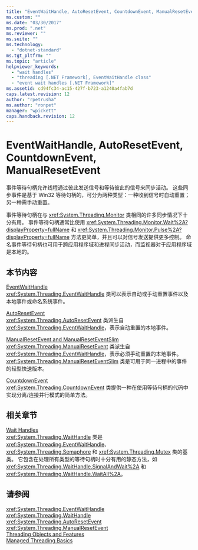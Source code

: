 ```yaml
---
title: "EventWaitHandle, AutoResetEvent, CountdownEvent, ManualResetEvent | Microsoft Docs"
ms.custom: ""
ms.date: "03/30/2017"
ms.prod: ".net"
ms.reviewer: ""
ms.suite: ""
ms.technology: 
  - "dotnet-standard"
ms.tgt_pltfrm: ""
ms.topic: "article"
helpviewer_keywords: 
  - "wait handles"
  - "threading [.NET Framework], EventWaitHandle class"
  - "event wait handles [.NET Framework]"
ms.assetid: cd94fc34-ac15-427f-b723-a1240a4fab7d
caps.latest.revision: 12
author: "rpetrusha"
ms.author: "ronpet"
manager: "wpickett"
caps.handback.revision: 12
---
```

# EventWaitHandle, AutoResetEvent, CountdownEvent, ManualResetEvent
事件等待句柄允许线程通过彼此发送信号和等待彼此的信号来同步活动。  这些同步事件是基于 Win32 等待句柄的，可分为两种类型：一种收到信号时自动重置；另一种需手动重置。  
  
 事件等待句柄在与 <xref:System.Threading.Monitor> 类相同的许多同步情况下十分有用。  事件等待句柄通常比使用 <xref:System.Threading.Monitor.Wait%2A?displayProperty=fullName> 和 <xref:System.Threading.Monitor.Pulse%2A?displayProperty=fullName> 方法更简单，并且可以对信号发送提供更多控制。  命名事件等待句柄也可用于跨应用程序域和进程同步活动，而监视器对于应用程序域是本地的。  
  
## 本节内容  
 [EventWaitHandle](../../../docs/standard/threading/eventwaithandle.md)  
 <xref:System.Threading.EventWaitHandle> 类可以表示自动或手动重置事件以及本地事件或命名系统事件。  
  
 [AutoResetEvent](../../../docs/standard/threading/autoresetevent.md)  
 <xref:System.Threading.AutoResetEvent> 类派生自 <xref:System.Threading.EventWaitHandle>，表示自动重置的本地事件。  
  
 [ManualResetEvent and ManualResetEventSlim](../../../docs/standard/threading/manualresetevent-and-manualreseteventslim.md)  
 <xref:System.Threading.ManualResetEvent> 类派生自 <xref:System.Threading.EventWaitHandle>，表示必须手动重置的本地事件。  <xref:System.Threading.ManualResetEventSlim> 类是可用于同一进程中的事件的轻型快速版本。  
  
 [CountdownEvent](../../../docs/standard/threading/countdownevent.md)  
 <xref:System.Threading.CountdownEvent> 类提供一种在使用等待句柄的代码中实现分离\/连接并行模式的简单方法。  
  
## 相关章节  
 [Wait Handles](../Topic/Wait%20Handles.md)  
 <xref:System.Threading.WaitHandle> 类是 <xref:System.Threading.EventWaitHandle>、<xref:System.Threading.Semaphore> 和 <xref:System.Threading.Mutex> 类的基类。  它包含在处理所有类型的等待句柄时十分有用的静态方法，如 <xref:System.Threading.WaitHandle.SignalAndWait%2A> 和 <xref:System.Threading.WaitHandle.WaitAll%2A>。  
  
## 请参阅  
 <xref:System.Threading.EventWaitHandle>   
 <xref:System.Threading.WaitHandle>   
 <xref:System.Threading.AutoResetEvent>   
 <xref:System.Threading.ManualResetEvent>   
 [Threading Objects and Features](../../../docs/standard/threading/threading-objects-and-features.md)   
 [Managed Threading Basics](../../../docs/standard/threading/managed-threading-basics.md)